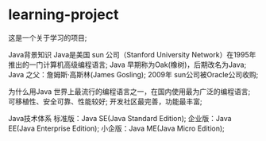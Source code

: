 # learning-project
这是一个关于学习的项目;






Java背景知识
Java是美国 sun 公司（Stanford University Network）在1995年推出的一门计算机高级编程语言;
Java 早期称为Oak(橡树)，后期改名为Java;
Java 之父：詹姆斯·高斯林(James Gosling);
2009年 sun公司被Oracle公司收购;





为什么用Java
世界上最流行的编程语言之一，在国内使用最为广泛的编程语言;
可移植性、安全可靠、性能较好;
开发社区最完善，功能最丰富;





Java技术体系
标准版：Java SE(Java Standard Edition);
企业版：Java EE(Java Enterprise Edition);
小企版：Java ME(Java Micro Edition);
